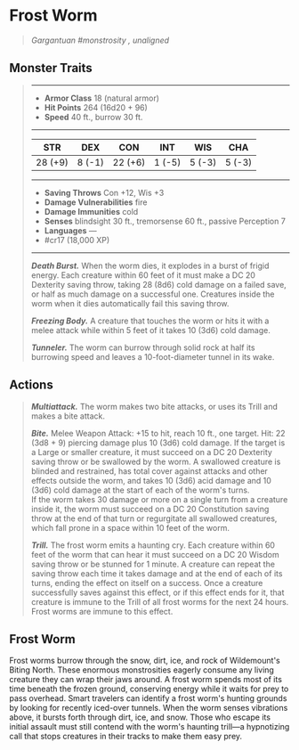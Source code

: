 # Frost Worm
>*Gargantuan #monstrosity , unaligned*
## Monster Traits
>___
>- **Armor Class** 18 (natural armor)
>- **Hit Points** 264 (16d20 + 96)
>- **Speed** 40 ft., burrow 30 ft.
>___
>|STR|DEX|CON|INT|WIS|CHA|
>|:---:|:---:|:---:|:---:|:---:|:---:|
>|28 (+9)|8 (-1)|22 (+6)|1 (-5)|5 (-3)|5 (-3)|
>___
>- **Saving Throws** Con +12, Wis +3
>- **Damage Vulnerabilities** fire
>- **Damage Immunities** cold
>- **Senses** blindsight 30 ft., tremorsense 60 ft., passive Perception 7
>- **Languages** —
>- #cr17 (18,000 XP)
>___
>***Death Burst.*** When the worm dies, it explodes in a burst of frigid energy. Each creature within 60 feet of it must make a DC 20 Dexterity saving throw, taking 28 (8d6) cold damage on a failed save, or half as much damage on a successful one. Creatures inside the worm when it dies automatically fail this saving throw.  
>
>***Freezing Body.*** A creature that touches the worm or hits it with a melee attack while within 5 feet of it takes 10 (3d6) cold damage.  
>
>***Tunneler.*** The worm can burrow through solid rock at half its burrowing speed and leaves a 10-foot-diameter tunnel in its wake.  
>
## Actions
>***Multiattack.*** The worm makes two bite attacks, or uses its Trill and makes a bite attack.  
>
>***Bite.*** Melee Weapon Attack: +15 to hit, reach 10 ft., one target. Hit: 22 (3d8 + 9) piercing damage plus 10 (3d6) cold damage. If the target is a Large or smaller creature, it must succeed on a DC 20 Dexterity saving throw or be swallowed by the worm. A swallowed creature is blinded and restrained, has total cover against attacks and other effects outside the worm, and takes 10 (3d6) acid damage and 10 (3d6) cold damage at the start of each of the worm's turns.  
>If the worm takes 30 damage or more on a single turn from a creature inside it, the worm must succeed on a DC 20 Constitution saving throw at the end of that turn or regurgitate all swallowed creatures, which fall prone in a space within 10 feet of the worm.  
>
>***Trill.*** The frost worm emits a haunting cry. Each creature within 60 feet of the worm that can hear it must succeed on a DC 20 Wisdom saving throw or be stunned for 1 minute. A creature can repeat the saving throw each time it takes damage and at the end of each of its turns, ending the effect on itself on a success. Once a creature successfully saves against this effect, or if this effect ends for it, that creature is immune to the Trill of all frost worms for the next 24 hours. Frost worms are immune to this effect.
## Frost Worm
Frost worms burrow through the snow, dirt, ice, and rock of Wildemount's Biting North. These enormous monstrosities eagerly consume any living creature they can wrap their jaws around.
A frost worm spends most of its time beneath the frozen ground, conserving energy while it waits for prey to pass overhead. Smart travelers can identify a frost worm's hunting grounds by looking for recently iced-over tunnels. When the worm senses vibrations above, it bursts forth through dirt, ice, and snow. Those who escape its initial assault must still contend with the worm's haunting trill—a hypnotizing call that stops creatures in their tracks to make them easy prey.